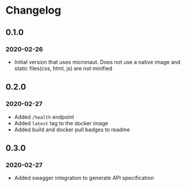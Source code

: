 # Changelog
## 0.1.0
### 2020-02-26
- Initial version that uses micronaut. Does not use a native image and static files(css, html, js) are not minified

## 0.2.0
### 2020-02-27
- Added `/health` endpoint
- Added `latest` tag to the docker image
- Added build and docker pull badges to readme

## 0.3.0
### 2020-02-27
- Added swagger integration to generate API specification
